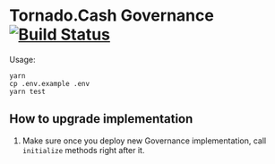 # Tornado.Cash Governance [![Build Status](https://github.com/tornadocash/tornado-governance/workflows/build/badge.svg)](https://github.com/tornadocash/tornado-governance/actions)

Usage:

```
yarn
cp .env.example .env
yarn test
```

## How to upgrade implementation

1. Make sure once you deploy new Governance implementation, call `initialize` methods right after it.
